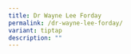```yaml
---
title: Dr Wayne Lee Forday
permalink: /dr-wayne-lee-forday/
variant: tiptap
description: ""
---
```

